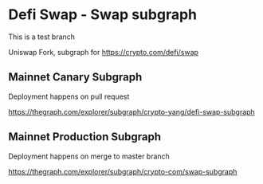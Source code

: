 # Defi Swap - Swap subgraph

This is a test branch

Uniswap Fork, subgraph for https://crypto.com/defi/swap

## Mainnet Canary Subgraph

Deployment happens on pull request

https://thegraph.com/explorer/subgraph/crypto-yang/defi-swap-subgraph

## Mainnet Production Subgraph

Deployment happens on merge to master branch

https://thegraph.com/explorer/subgraph/crypto-com/swap-subgraph

